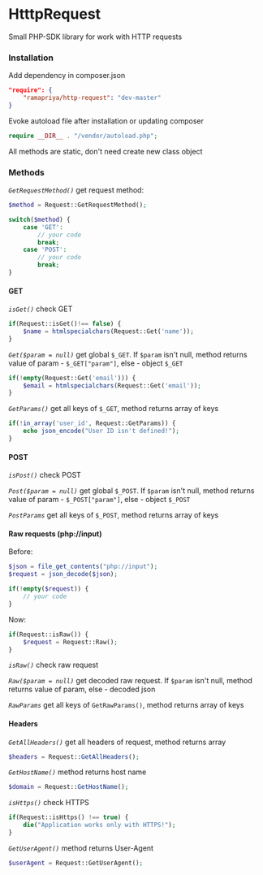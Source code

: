 # HtttpRequest

Small PHP-SDK library for work with HTTP requests

### Installation

Add dependency in composer.json

```json
"require": {
    "ramapriya/http-request": "dev-master"
}
```

Evoke autoload file after installation or updating composer

```php
require __DIR__ . "/vendor/autoload.php";
```

All methods are static, don't need create new class object

### Methods

*`GetRequestMethod()`* get request method:

```php
$method = Request::GetRequestMethod();

switch($method) {
    case 'GET':
        // your code
        break;
    case 'POST':
        // your code
        break;
}
```

#### GET

*`isGet()`* check GET

```php
if(Request::isGet()!== false) {
    $name = htmlspecialchars(Request::Get('name'));
}
```

*`Get($param = null)`* get global `$_GET`. If `$param` isn't null, method returns value of param - `$_GET["param"]`, else - object `$_GET`

```php
if(!empty(Request::Get('email'))) {
    $email = htmlspecialchars(Request::Get('email'));
}
```

*`GetParams()`* get all keys of `$_GET`, method returns array of keys

```php
if(!in_array('user_id', Request::GetParams)) {
    echo json_encode("User ID isn't defined!");
}
```

#### POST

*`isPost()`* check POST

*`Post($param = null)`* get global `$_POST`. If `$param` isn't null, method returns value of param - `$_POST["param"]`, else - object `$_POST`

*`PostParams`* get all keys of `$_POST`, method returns array of keys

#### Raw requests (php://input)

Before:

```php
$json = file_get_contents("php://input");
$request = json_decode($json);

if(!empty($request)) {
    // your code
}
```

Now:

```php
if(Request::isRaw()) {
    $request = Request::Raw();
}
```

*`isRaw()`* check raw request

*`Raw($param = null)`* get decoded raw request. If `$param` isn't null, method returns value of param, else - decoded json

*`RawParams`* get all keys of `GetRawParams()`, method returns array of keys

#### Headers

*`GetAllHeaders()`* get all headers of request, method returns array

```php
$headers = Request::GetAllHeaders();
```

*`GetHostName()`* method returns host name

```php
$domain = Request::GetHostName();
```

*`isHttps()`* check HTTPS

```php
if(Request::isHttps() !== true) {
    die("Application works only with HTTPS!");
}
```

*`GetUserAgent()`* method returns User-Agent

```php
$userAgent = Request::GetUserAgent();
```
